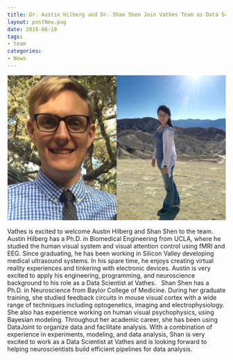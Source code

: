 ```yaml
---
title: Dr. Austin Hilberg and Dr. Shan Shen Join Vathes Team as Data Scientists
layout: postNew.pug
date: 2018-06-18 
tags:
- team
categories: 
- News
---
```

![](../static/posts/Dr-Austin-Hilberg-and-Dr-Shan-Shen-Join-Vathes-Team-as-Data-Scientists/Austin&Shan.jpg "Austin and Shan")

Vathes is excited to welcome Austin Hilberg and Shan Shen to the team. 
Austin Hilberg has a Ph.D. in Biomedical Engineering from UCLA, where he studied the human visual system and visual attention control using fMRI and EEG. Since graduating, he has been working in Silicon Valley developing medical ultrasound systems. In his spare time, he enjoys creating virtual reality experiences and tinkering with electronic devices. Austin is very excited to apply his engineering, programming, and neuroscience background to his role as a Data Scientist at Vathes.
&nbsp;
Shan Shen has a Ph.D. in Neuroscience from Baylor College of Medicine. During her graduate training, she studied feedback circuits in mouse visual cortex with a wide range of techniques including optogenetics, imaging and electrophysiology. She also has experience working on human visual psychophysics, using Bayesian modeling. Throughout her academic career, she has been using DataJoint to organize data and facilitate analysis. With a combination of experience in experiments, modeling, and data analysis, Shan is very excited to work as a Data Scientist at Vathes and is looking forward to helping neuroscientists build efficient pipelines for data analysis. 


